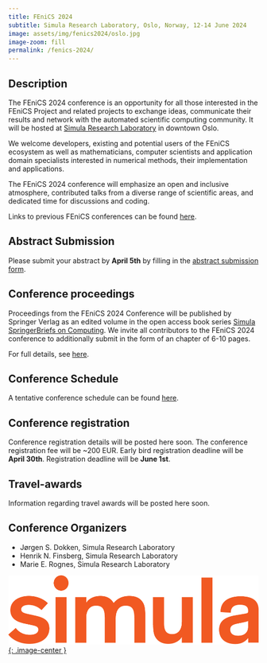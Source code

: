 ```yaml
---
title: FEniCS 2024
subtitle: Simula Research Laboratory, Oslo, Norway, 12-14 June 2024
image: assets/img/fenics2024/oslo.jpg
image-zoom: fill
permalink: /fenics-2024/
---
```


## Description

The FEniCS 2024 conference is an opportunity for all those interested in
the FEniCS Project and related projects to exchange ideas, communicate
their results and network with the automated scientific computing
community. It will be hosted at [Simula Research Laboratory](https://www.simula.no/) in downtown Oslo.

We welcome developers, existing and potential users of the
FEniCS ecosystem as well as mathematicians, computer scientists and
application domain specialists interested in numerical methods, their
implementation and applications.

The FEniCS 2024 conference will emphasize an open and inclusive
atmosphere, contributed talks from a diverse range of scientific areas,
and dedicated time for discussions and coding.

Links to previous FEniCS conferences can be found [here](index.md).

## Abstract Submission

Please submit your abstract by **April 5th** by filling in the [abstract submission form](pages_2024/registration_form.md).

## Conference proceedings

Proceedings from the FEniCS 2024 Conference will be published by Springer
Verlag as an edited volume in the open access book series [Simula
SpringerBriefs on Computing](https://www.springer.com/series/13548). We invite
all contributors to the FEniCS 2024 conference to additionally submit in the
form of an chapter of 6-10 pages.

For full details, see [here](pages_2024/proceedings.md).

## Conference Schedule

A tentative conference schedule can be found [here](pages_2024/schedule.md).

## Conference registration

Conference registration details will be posted here soon. The conference registration fee will be ~200 EUR.
Early bird registration deadline will be **April 30th**.
Registration deadline will be **June 1st**.

## Travel-awards

Information regarding travel awards will be posted here soon.

## Conference Organizers

- Jørgen S. Dokken, Simula Research Laboratory
- Henrik N. Finsberg, Simula Research Laboratory
- Marie E. Rognes, Simula Research Laboratory

[![Simula](/assets/img/fenics2024/simula.png){: .image-center }](https://www.simula.no/)
